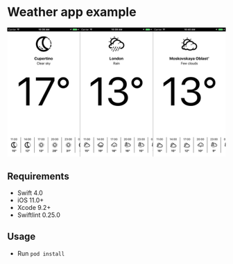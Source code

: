 # Weather app example

![Weather](weather.jpg)


## Requirements
- Swift 4.0
- iOS 11.0+
- Xcode 9.2+
- Swiftlint 0.25.0

## Usage
- Run `pod install`
